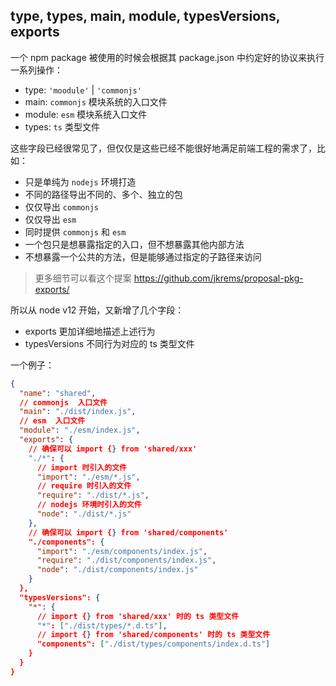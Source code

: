 ## type, types, main, module, typesVersions, exports

一个 npm package 被使用的时候会根据其 package.json 中约定好的协议来执行一系列操作：

- type: `'moodule'` | `'commonjs'`
- main: `commonjs` 模块系统的入口文件
- module: `esm` 模块系统入口文件
- types: `ts` 类型文件

这些字段已经很常见了，但仅仅是这些已经不能很好地满足前端工程的需求了，比如：

- 只是单纯为 `nodejs` 环境打造
- 不同的路径导出不同的、多个、独立的包
- 仅仅导出 `commonjs`
- 仅仅导出 `esm`
- 同时提供 `commonjs` 和 `esm`
- 一个包只是想暴露指定的入口，但不想暴露其他内部方法
- 不想暴露一个公共的方法，但是能够通过指定的子路径来访问

> 更多细节可以看这个提案 https://github.com/jkrems/proposal-pkg-exports/

所以从 node v12 开始，又新增了几个字段：

- exports 更加详细地描述上述行为
- typesVersions 不同行为对应的 ts 类型文件

一个例子：

```json
{
  "name": "shared",
  // commonjs  入口文件
  "main": "./dist/index.js",
  // esm  入口文件
  "module": "./esm/index.js",
  "exports": {
    // 确保可以 import {} from 'shared/xxx'
    "./*": {
      // import 时引入的文件
      "import": "./esm/*.js",
      // require 时引入的文件
      "require": "./dist/*.js",
      // nodejs 环境时引入的文件
      "node": "./dist/*.js"
    },
    // 确保可以 import {} from 'shared/components'
    "./components": {
      "import": "./esm/components/index.js",
      "require": "./dist/components/index.js",
      "node": "./dist/components/index.js"
    }
  },
  "typesVersions": {
    "*": {
      // import {} from 'shared/xxx' 时的 ts 类型文件
      "*": ["./dist/types/*.d.ts"],
      // import {} from 'shared/components' 时的 ts 类型文件
      "components": ["./dist/types/components/index.d.ts"]
    }
  }
}
```

